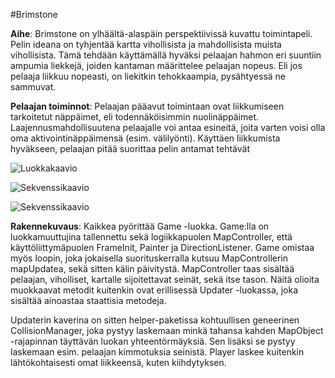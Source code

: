 #Brimstone

**Aihe**: Brimstone on ylhäältä-alaspäin perspektiivissä kuvattu toimintapeli. Pelin ideana on tyhjentää kartta vihollisista ja mahdollisista muista vihollisista. Tämä tehdään käyttämällä hyväksi pelaajan hahmon eri suuntiin ampumia liekkejä, joiden kantaman määrittelee pelaajan nopeus. Eli jos pelaaja liikkuu nopeasti, on liekitkin tehokkaampia, pysähtyessä ne sammuvat. 

**Pelaajan toiminnot**: Pelaajan pääavut toimintaan ovat liikkumiseen tarkoitetut näppäimet, eli todennäköisimmin nuolinäppäimet. Laajennusmahdollisuutena pelaajalle voi antaa esineitä, joita varten voisi olla oma aktivointinäppäimensä (esim. välilyönti). Käyttäen liikkumista hyväkseen, pelaajan pitää suorittaa pelin antamat tehtävät


![Luokkakaavio](BrimstoneClassDiagram.png "Luokkakaavio")

![Sekvenssikaavio](Sekvenssikaavio.png "Sekvenssikaavio 1")

![Sekvenssikaavio](Sekvenssikaavio2.png "Sekvenssikaavio 2")

**Rakennekuvaus**: Kaikkea pyörittää Game -luokka. Game:lla on luokkamuuttujina tallennettu sekä logiikkapuolen MapController, että käyttöliittymäpuolen FrameInit, Painter ja DirectionListener. Game omistaa myös loopin, joka jokaisella suorituskerralla kutsuu MapControllerin mapUpdatea, sekä sitten kälin päivitystä. MapController taas sisältää pelaajan, viholliset, kartalle sijoitettavat seinät, sekä itse tason. Näitä olioita muokkaavat metodit kuitenkin ovat erillisessä Updater -luokassa, joka sisältää ainoastaa staattisia metodeja.

Updaterin kaverina on sitten helper-paketissa kohtuullisen geneerinen CollisionManager, joka pystyy laskemaan minkä tahansa kahden MapObject -rajapinnan täyttävän luokan yhteentörmäyksiä. Sen lisäksi se pystyy laskemaan esim. pelaajan kimmotuksia seinistä. Player laskee kuitenkin lähtökohtaisesti omat liikkeensä, kuten kiihdytyksen. 
